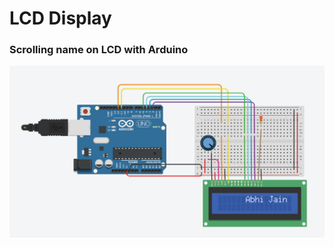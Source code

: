 # LCD Display
### Scrolling name on LCD with Arduino

<p align="center"> <img src="https://github.com/devabhixda/IoT_Lab/blob/master/LCD_Display/LCD_Display.png">  </p>

